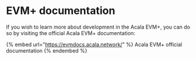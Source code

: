 # EVM+ documentation

If you wish to learn more about development in the Acala EVM+, you can do so by visiting the official Acala EVM+ documentation:

{% embed url="https://evmdocs.acala.network/" %}
Acala EVM+ official documentation
{% endembed %}
